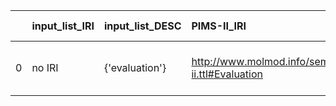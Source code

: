 |    | input_list_IRI   | input_list_DESC   | PIMS-II_IRI                                             | PIMS-II_DESC                                  |
|---:|:-----------------|:------------------|:--------------------------------------------------------|:----------------------------------------------|
|  0 | no IRI           | {'evaluation'}    | http://www.molmod.info/semantics/pims-ii.ttl#Evaluation | {'label': 'evaluation', 'name': 'evaluation'} |